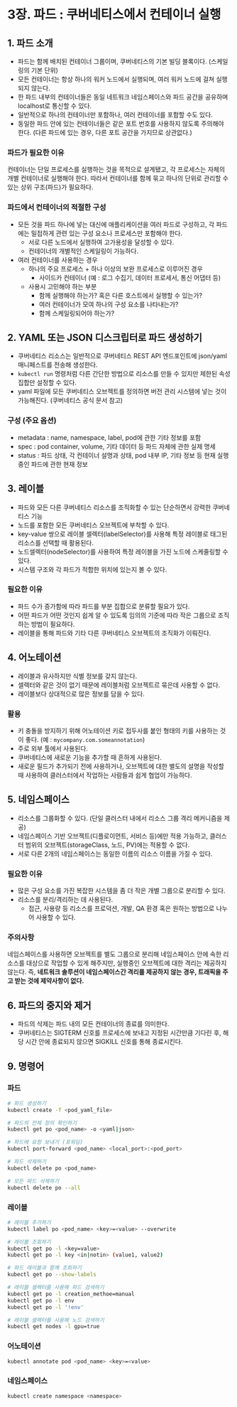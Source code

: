 # 3장. 파드 : 쿠버네티스에서 컨테이너 실행

## 1. 파드 소개

- 파드는 함께 배치된 컨테이너 그룹이며, 쿠버네티스의 기본 빌딩 블록이다. (스케일링의 기본 단위)
- 모든 컨테이너는 항상 하나의 워커 노드에서 실행되며, 여러 워커 노드에 걸쳐 실행되지 않는다.
- 한 파드 내부의 컨테이너들은 동일 네트워크 네임스페이스와 파드 공간을 공유하며 localhost로 통신할 수 있다.
- 일반적으로 하나의 컨테이너만 포함하나, 여러 컨테이너를 포함할 수도 있다.
- 동일한 파드 안에 있는 컨테이너들은 같은 포트 번호를 사용하지 않도록 주의해야 한다. (다른 파드에 있는 경우, 다른 포트 공간을 가지므로 상관없다.)

### 파드가 필요한 이유

컨테이너는 단일 프로세스를 실행하는 것을 목적으로 설계됐고, 각 프로세스는 자체의 개별 컨테이너로 실행해야 한다. 따라서 컨테이너를 함께 묶고 하나의 단위로 관리할 수 있는 상위 구조(파드)가 필요하다.

### 파드에서 컨테이너의 적절한 구성

- 모든 것을 파드 하나에 넣는 대신에 애플리케이션을 여러 파드로 구성하고, 각 파드에는 밀접하게 관련 있는 구성 요소나 프로세스만 포함해야 한다.
  - 서로 다른 노드에서 실행하여 고가용성을 달성할 수 있다.
  - 컨테이너의 개별적인 스케일링이 가능하다.
- 여러 컨테이너를 사용하는 경우
  - 하나의 주요 프로세스 + 하나 이상의 보완 프로세스로 이루어진 경우 
    - 사이드카 컨테이너 (예 : 로그 수집기, 데이터 프로세서, 통신 어댑터 등)
  - 사용시 고민해야 하는 부분
    - 함께 실행해야 하는가? 혹은 다른 호스트에서 실행할 수 있는가?
    - 여러 컨테이너가 모여 하나의 구성 요소를 나타내는가?
    - 함께 스케일링되어야 하는가?

## 2. YAML 또는 JSON 디스크립터로 파드 생성하기

- 쿠버네티스 리소스는 일반적으로 쿠버네티스 REST API 엔드포인트에 json/yaml 매니페스트를 전송해 생성한다.
- `kubectl run` 명령처럼 다른 간단한 방법으로 리소스를 만들 수 있지만 제한된 속성 집합만 설정할 수 있다.
- yaml 파일에 모든 쿠버네티스 오브젝트를 정의하면 버전 관리 시스템에 넣는 것이 가능해진다. (쿠버네티스 공식 문서 참고)

### 구성 (주요 옵션)
- metadata : name, namespace, label, pod에 관한 기타 정보를 포함
- spec : pod container, volume, 기타 데이터 등 파드 자체에 관한 실제 명세
- status : 파드 상태, 각 컨테이너 설명과 상태, pod 내부 IP, 기타 정보 등 현재 실행 중인 파드에 관한 현재 정보

## 3. 레이블

- 파드와 모든 다른 쿠버네티스 리소스를 조직화할 수 있는 단순하면서 강력한 쿠버네티스 기능
- 노드를 포함한 모든 쿠버네티스 오브젝트에 부착할 수 있다.
- key-value 쌍으로 레이블 셀렉터(labelSelector)를 사용해 특정 레이블로 태그된 리소스를 선택할 때 활용된다.
- 노드셀렉터(nodeSelector)를 사용하여 특정 레이블을 가진 노드에 스케줄링할 수 있다.
- 시스템 구조와 각 파드가 적합한 위치에 있는지 볼 수 있다.

### 필요한 이유

- 파드 수가 증가함에 따라 파드를 부분 집합으로 분류할 필요가 있다.
- 어떤 파드가 어떤 것인지 쉽게 알 수 있도록 임의의 기준에 따라 작은 그룹으로 조직하는 방법이 필요하다.
- 레이블을 통해 파드와 기타 다른 쿠버네티스 오브젝트의 조직화가 이뤄진다.

## 4. 어노테이션

- 레이블과 유사하지만 식별 정보를 갖지 않는다.
- 셀렉터와 같은 것이 없기 때문에 레이블처럼 오브젝트르 묶은데 사용할 수 없다.
- 레이블보다 상대적으로 많은 정보를 담을 수 있다.

### 활용

- 키 충돌을 방지하기 위해 어노테이션 키로 접두사를 붙인 형태의 키를 사용하는 것이 좋다. (예 : `mycompany.com.someannotation`)
- 주로 외부 툴에서 사용된다.
- 쿠버네티스에 새로운 기능을 추가할 때 흔하게 사용된다.
- 새로운 필드가 추가되기 전에 사용하거나, 오브젝트에 대한 별도의 설명을 작성할 때 사용하여 클러스터에서 작업하는 사람들과 쉽게 협업이 가능하다.

## 5. 네임스페이스

- 리소스를 그룹화할 수 있다. (단일 클러스터 내에서 리소스 그룹 격리 메커니즘을 제공)
- 네임스페이스 기반 오브젝트(디플로이먼트, 서비스 등)에만 적용 가능하고, 클러스터 범위의 오브젝트(storageClass, 노드, PV)에는 적용할 수 없다.
- 서로 다른 2개의 네임스페이스는 동일한 이름의 리소스 이름을 가질 수 있다.

### 필요한 이유

- 많은 구성 요소를 가진 복잡한 시스템을 좀 더 작은 개별 그룹으로 분리할 수 있다.
- 리소스를 분리/격리하는 데 사용된다.
  - 접근, 사용량 등 리소스를 프로덕션, 개발, QA 환경 혹은 원하는 방법으로 나누어 사용할 수 있다.

### 주의사항

네임스페이스를 사용하면 오브젝트를 별도 그룹으로 분리해 네임스페이스 안에 속한 리소스를 대상으로 작업할 수 있게 해주지만, 실행중인 오브젝트에 대한 격리는 제공하지 않는다. 즉, **네트워크 솔루션이 네임스페이스간 격리를 제공하지 않는 경우, 트래픽을 주고 받는 것에 제약사항이 없다.**

## 6. 파드의 중지와 제거

- 파드의 삭제는 파드 내의 모든 컨테이너의 종료를 의미한다.
- 쿠버네티스는 SIGTERM 신호를 프로세스에 보내고 지정된 시간만큼 기다린 후, 해당 시간 안에 종료되지 않으면 SIGKILL 신호를 통해 종료시킨다.

## 9. 명령어

### 파드

```bash
# 파드 생성하기
kubectl create -f <pod_yaml_file>

# 파드의 전체 정의 확인하기
kubectl get po <pod_name> -o <yaml|json>

# 파드에 요청 보내기 (포워딩)
kubectl port-forward <pod_name> <local_port>:<pod_port>

# 파드 삭제하기
kubectl delete po <pod_name>

# 모든 파드 삭제하기
kubectl delete po --all
```

### 레이블

```bash
# 레이블 추가하기
kubectl label po <pod_name> <key>=<value> --overwrite

# 레이블 조회하기
kubectl get po -l <key=value>
kubectl get po -l key <in|notin> (value1, value2)

# 파드 레이블과 함께 조회하기
kubectl get po --show-labels

# 레이블 셀렉터를 사용해 파드 검색하기
kubectl get po -l creation_methoe=manual
kubectl get po -l env
kubectl get po -l '!env'

# 레이블 셀렉터를 사용해 노드 검색하기
kubectl get nodes -l gpu=true
```

### 어노테이션

```bash
kubectl annotate pod <pod_name> <key>=<value>
```

### 네임스페이스

```bash
kubectl create namespace <namespace>
```
